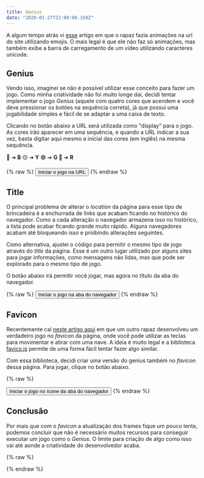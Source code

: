 ```yaml
---
title: Genius
date: "2020-01-27T22:00:00.169Z"
---
```


A algum tempo atrás vi [esse](https://matthewrayfield.com/articles/animating-urls-with-javascript-and-emojis/) artigo em que o rapaz fazia animações na url do site utilizando emojis. O mais legal é que ele não faz só animações, mas também exibe a barra de carregamento de um vídeo utilizando caracteres unicode.

## Genius

Vendo isso, imaginei se não é possível utilizar esse conceito para fazer um jogo. Como minha criatividade não foi muito longe daí, decidi tentar implementar o jogo _Genius_ (aquele com quatro cores que acendem e você deve pressionar os botões na sequência correta), já que possui uma jogabilidade simples e fácil de se adaptar a uma caixa de texto.

Clicando no botão abaixo a URL será utilizada como "display" para o jogo. As cores irão aparecer em uma sequência, e quando a URL indicar a sua vez, basta digitar aqui mesmo a inicial das cores (em inglês) na mesma sequência.

🔵 ➔ **B**
🟡 ➔ **Y**
🟢 ➔ **G**
🔴 ➔ **R**

{% raw %}
<button onclick="start('location')">Iniciar o jogo na URL</button>
{% endraw %}

## Title

O principal problema de alterar o _location_ da página para esse tipo de brincadeira é a enchurrada de links que acabam ficando no histórico do navegador. Como a cada alteração o navegador armazena isso no histórico, a lista pode acabar ficando grande muito rápido. Alguns navegadores acabam até bloqueando isso e proibindo alterações seguintes.

Como alternativa, ajustei o código para permitir o mesmo tipo de jogo através do _title_ da página. Esse é um outro lugar utilizado por alguns sites para jogar informações, como mensagens não lidas, mas que pode ser explorado para o mesmo tipo de jogo.

O botão abaixo irá permitir você jogar, mas agora no título da aba do navegador.

{% raw %}
<button onclick="start('title')">Iniciar o jogo na aba do navegador</button>
{% endraw %}

## Favicon

Recentemente caí [neste artigo aqui](http://www.p01.org/defender_of_the_favicon/) em que um outro rapaz desenvolveu um verdadeiro jogo no _favicon_ da página, onde você pode utilizar as teclas para movimentar e atirar com uma nave. A ideia é muito legal e a biblioteca [favico.js](http://lab.ejci.net/favico.js/) permite de uma forma fácil tentar fazer algo similar.

Com essa biblioteca, decidi criar uma versão do genius também no _favicon_ dessa página. Para jogar, clique no botão abaixo.

{% raw %}
<script src="http://lab.ejci.net/favico.js/favico.min.js"></script>
<button onclick="start('favicon')">Iniciar o jogo no ícone da aba do navegador</button>
{% endraw %}

## Conclusão

Por mais que com o _favicon_ a atualização dos frames fique um pouco lenta, podemos concluir que não é necessário muitos recursos para conseguir executar um jogo como o _Genius_. O limite para criação de algo como isso vai até aonde a criatividade do desenvolvedor acaba.


{% raw %}
<script>
const currentLocation = window.location.href;
let keyPressed = undefined;
let geniusCount = 0;
let mode = undefined;
let favicon = null;

const balls = [
  { value: 1, symbol: '🔵', key: 'b' },
  { value: 2, symbol: '🟡', key: 'y' },
  { value: 3, symbol: '🟢', key: 'g' },
  { value: 4, symbol: '🔴', key: 'r' }
]

const getBall = (val) => balls.find(item => item.value === val);
const random = (count = 4) => Math.floor(Math.random() * count) + 1;
const getRandomBall = () => getBall(random(balls.length));
const getSequence = (count) => {
  const sequenceList = []
  for (let i = 0; i < count; i++) {
    sequenceList.push(getRandomBall());
  }
  return sequenceList;
}

const setTitle = (text) => document.title = text;
const setURL = (text) => window.location = currentLocation + '#' + text.replace(/ /g, '_').replace(/ /g, '_');
const setFavicon = (text) => {
  let imageId = '';
  switch (text) {
    case ' ':
      favicon.reset();
      break;
    case 'Sua vez...':
      imageId = 'suavez';
      break;
    case 'Preparar...':
      imageId = 'preparar';
      break;
    case '🔵':
      imageId = 'blue';
      break;
    case '🟡':
      imageId = 'yellow';
      break;
    case '🟢':
      imageId = 'green';
      break;
    case '🔴':
      imageId = 'red';
      break;
    default:
      if (text.includes('Fim')) {
        imageId = 'fim';
        favicon.badge(RegExp(/(\d+)/).exec(text)[0]);
      } else {
        favicon.reset();
      }
      break;
  }

  if (imageId) {
    if (document.getElementById(imageId)) {
      image = document.getElementById(imageId);
    } else {
      image = document.createElement('img');
      image.id = imageId;
      image.src = `/images/genius/${imageId}.png`;
      image.style.opacity = 0;
      document.body.appendChild(image);
    }

    favicon.image(image);
  }
};

function start(selectedMode) {
  keyPressed = undefined;
  geniusCount = 0;
  switch (selectedMode) {
    case 'location':
      mode = setURL;
      break;
    case 'title':
      mode = setTitle;
      break;
    case 'favicon':
      if (favicon === null) {
        favicon = new Favico({animation : 'none'});
      }
      mode = setFavicon;
      break;
  }
  iterate();
}

function timeoutTitle(arrayTitles, onEnd) {
  let currentIteration = 0;
  const interval = setInterval(() => {
    if (currentIteration < arrayTitles.length) {
      mode(' ');
      setTimeout(() => {
        mode(arrayTitles[currentIteration].symbol);
        currentIteration++;
      }, 100);
    } else {
      mode('Sua vez...');
      clearInterval(interval);
      onEnd();
    }
  }, 1000);
}

function iterate() {
  mode('Preparar...');
  keyPressed = undefined;
  const sequence = getSequence(++geniusCount);
  timeoutTitle(sequence, () => {
    keyPressed = (key) => {
      if (key !== sequence.shift().key) {
        mode(`Fim de jogo! Pontuação: ${geniusCount - 1}`);
      } else if (sequence.length === 0) {
        mode(balls.find(item => item.key === key).symbol);
        setTimeout(iterate, 300);
      } else {
        mode(balls.find(item => item.key === key).symbol);
      }
    }
  });
}

document.addEventListener('keydown', event => {
  if (keyPressed) {
    keyPressed(event.key.toLowerCase());
  }
});
</script>
{% endraw %}
